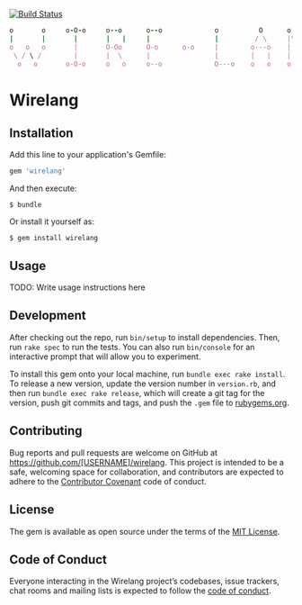 [![Build Status](https://travis-ci.org/v-kolesnikov/wirelang.svg?branch=master)](https://travis-ci.org/v-kolesnikov/wirelang)


```ruby
o       o     o-O-o     o--o      o--o             o          O      o   o      o-o  
|       |       |       |   |     |                |         / \     |\  |     o     
o   o   o       |       O-Oo      O-o      o-o     |        o---o    | \ |     |  -o 
 \ / \ /        |       |  \      |                |        |   |    |  \|     o   | 
  o   o       o-O-o     o   o     o--o             O---o    o   o    o   o      o-o   
```                                                                             

# Wirelang

## Installation

Add this line to your application's Gemfile:

```ruby
gem 'wirelang'
```

And then execute:

    $ bundle

Or install it yourself as:

    $ gem install wirelang

## Usage

TODO: Write usage instructions here

## Development

After checking out the repo, run `bin/setup` to install dependencies. Then, run `rake spec` to run the tests. You can also run `bin/console` for an interactive prompt that will allow you to experiment.

To install this gem onto your local machine, run `bundle exec rake install`. To release a new version, update the version number in `version.rb`, and then run `bundle exec rake release`, which will create a git tag for the version, push git commits and tags, and push the `.gem` file to [rubygems.org](https://rubygems.org).

## Contributing

Bug reports and pull requests are welcome on GitHub at https://github.com/[USERNAME]/wirelang. This project is intended to be a safe, welcoming space for collaboration, and contributors are expected to adhere to the [Contributor Covenant](http://contributor-covenant.org) code of conduct.

## License

The gem is available as open source under the terms of the [MIT License](https://opensource.org/licenses/MIT).

## Code of Conduct

Everyone interacting in the Wirelang project’s codebases, issue trackers, chat rooms and mailing lists is expected to follow the [code of conduct](https://github.com/[USERNAME]/wirelang/blob/master/CODE_OF_CONDUCT.md).
